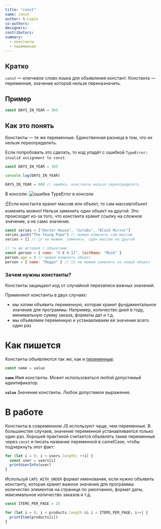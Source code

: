 ```yaml
---
title: "const"
name: const
author: N_Lopin
co-authors:
designers:
contributors:
summary:
  - константы
  - переменная
---
```


## Кратко

`const` — ключевое слово языка для объявления констант. Константа — переменная, значение которой нельзя переназначить.

## Пример

```jsx
const DAYS_IN_YEAR = 365
```

## Как это понять

Константы — те же переменные. Единственная разница в том, что их нельзя переопределить.

Если попробовать это сделать, то код упадёт с ошибкой `TypeError: invalid assignment to const`:

```javascript
const DAYS_IN_YEAR = 365

console.log(DAYS_IN_YEAR)

DAYS_IN_YEAR = 600 // ошибка, константы нельзя переопределять
```

В консоли: ![ошибка TypeError в консоли](/assets/images/posts/js/const/const-error.png)

☝️Если константа хранит массив или объект, то сам массив/объект изменять можно! Нельзя заменить один объект на другой. Это происходит из-за того, что константа хранит ссылку на сложное значение, а не само значение.

```javascript
const series = ["Doctor House", "Scrubs", "Black Mirror"]
series.push("The Young Pope") // можем изменять сам массив
series = [] // 🙅‍♂️ не можем _заменить_ один массив на другой

// та же история с объектами
const person = { name: "X Æ A-12", lastName: "Musk" }
person.age = 0 // можем изменять объект
person = { name: "Педро" } // 🙅‍♀️ не можем заменить на новый объект
```

### Зачем нужны константы?

Константы защищают код от случайной перезаписи важных значений.

Применяют константы в двух случаях:

- мы хотим объявить переменную, которая хранит фундаментальное значение для программы. Например, количество дней в году, минимальную сумму заказа, форматы дат и т.д.
- мы объявляем переменную и устанавливаем ей значение всего один раз

# Как пишется

Константы объявляются так же, как и [переменные](/js/doka/var-let):

```jsx
const name = value
```

**`name`** Имя константы. Может использоваться любой допустимый идентификатор.

**`value`** Значение константы. Любое допустимое выражение.

# В работе

Константы в современном JS используют чаще, чем переменные. В большинстве случаев, значение переменной устанавливается только один раз. Хорошей практикой считается объявлять такие переменные через `const` и писать название переменной в camelCase, чтобы подчеркнуть этот факт:

```jsx
for (let i = 0; i < users.length; ++i) {
  const user = users[i]
  printUserInfo(user)
}
```

Используй `CAPS_WITH_UNDER` формат именования, если нужно объявить константу, которая хранит важное значение для программы: количество элементов на странице по умолчанию, формат даты, максимальное количество заказов и т.д.

```jsx
const ITEMS_PER_PAGE = 25

for (let i = 0; i < products.length && i < ITEMS_PER_PAGE; i++) {
  printItem(products[i])
}
```
